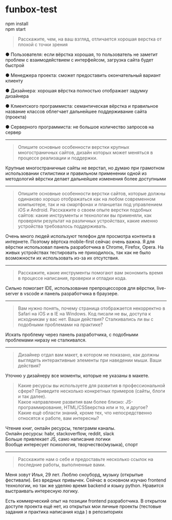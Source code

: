 # funbox-test

npm install <br>
npm start


>Расскажите, чем, на ваш взгляд, отличается хорошая верстка от плохой с точки зрения

● Пользователя: если вёрстка хорошая, то пользователь не заметит
проблем с взаимодействием с интерфейсом, загрузка сайта будет
быстрой

● Менеджера проекта: сможет предоставить окончательный вариант
клиенту

● Дизайнера: хорошая вёрстка полностью отображает задумку
дизайнера

● Клиентского программиста: семантическая вёрстка  и правильное
название классов облегчает дальнейшее поддерживание сайта
(проекта)

● Серверного программиста: не большое количество запросов на сервер

***


> Опишите основные особенности верстки крупных многостраничных сайтов, дизайн которых может меняться в процессе реализации и поддержки.

Крупные многостраничные сайты не верстал, но думаю при грамотном использовании стилистики и правильном применении одной из методологий вёрстки делает дальнейшее изменения более доступными

***

> Опишите основные особенности верстки сайтов, которые должны одинаково
хорошо отображаться как на любом современном компьютере, так и на
смартфонах и планшетах под управлением iOS и Android. Расскажите о своем
опыте верстки подобных сайтов: какие инструменты и технологии вы применяли,
как проверяли результат на различных устройствах, какие именно устройства
требовалось поддерживать. 

Очень много людей используют телефон для просмотра контента в интернете. Поэтому вёртска mobile-first сейчас очень важна.
Я для вёрстки использовал панель разработчика в Chrome, Firefox, Opera. На живых устройствах тестировать не приходилось, так как не было возможности их использовать из-за их отсутствия.

***

>Расскажите, какие инструменты помогают вам экономить время в процессе написания, проверки и отладки кода.

Сильно помогает IDE, использование препроцессоров для вёрстки, live-server в vscode и панель разработчика в браузере.

***

> Вам нужно понять, почему страница отображается некорректно в Safari на iOS и в
IE на Windows. Код писали не вы, доступа к исходникам у вас нет. Ваши действия?
Сталкивались ли вы с подобными проблемами на практике?

Искать проблему через панель разработчика, с подобными проблемами ниразу не сталкивался.

***

> Дизайнер отдал вам макет, в котором не показано, как должны выглядеть интерактивные элементы при наведении мыши. Ваши действия?

Уточню у дизайнеру все моменты, которые не указаны в макете.

> Какие ресурсы вы используете для развития в профессиональной сфере? Приведите
несколько конкретных примеров (сайты, блоги и так далее).
<br>Какое направление развития вам более близко: JS-программирование, HTML/CSSверстка или и то, и другое?
<br>Какие ещё области знаний, кроме тех, что непосредственно относятся к работе,
вам интересны?

Чтение книг, онлайн ресурсы, телеграмм каналы.
<br>
Онлайн ресурсы: habr, stackoverflow, reddit, slack
<br>
Больше привлекает JS, само написание логики
<br>
Вообще интересует психология, творчество(музыка), спорт
***
> Расскажите нам о себе и предоставьте несколько ссылок на последние работы,
выполненные вами. 

Меня зовут Илья, 29 лет. Люблю сноуборд, музыку (открытые фестивали). Без вредных привычек. Сейчас в основном изучаю frontend технологии, но так же уделяю время backend и языку python. Нравится выстраивать интересную логику.

Есть коммерческий опыт на позиции frontend разработчика. В открытом доступе проекта ещё нет, из открытых мои личные проекты (тестовые задания и практика написания кода ) в репозиториях


